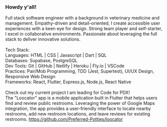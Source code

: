 ### Howdy y'all!

Full stack software engineer with a background in veterinary medicine and management. Empathy-driven and detail-oriented, I create accessible user experiences with a keen eye for design. Strong team player and self-starter, I excel in collaborative environments. Passionate about leveraging the full stack to deliver innovative solutions.
<br>
<br>
Tech Stack:
<br>
Languages: HTML | CSS | Javascript | Dart | SQL
<br>
Databases: Supabase, PostgreSQL
<br>
Dev Tools: Git | GitHub | Netlify | Heroku | Fly.io | VSCode
<br>
Practices: Pair/Mob Programming, TDD (Jest, Supertest), UI/UX Design, Responsive Web Design
<br>
Frameworks: React, Flutter, Express.js, Node.js, React Native
<br>
<br>
Check out my current project I am leading for Code for PDX!
<br>
The "Loocator" app is a mobile application built in Flutter that helps users find and review public restrooms. Leveraging the power of Google Maps integration, the app provides a user-friendly interface to locate nearby restrooms, add new restroom locations, and leave reviews for existing restrooms.
https://github.com/Preferred-Potties/loocator
